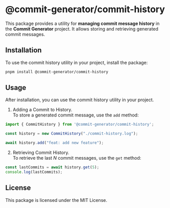 # @commit-generator/commit-history

This package provides a utility for **managing commit message history** in the **Commit Generator** project. It allows storing and retrieving generated commit messages.

## Installation
To use the commit history utility in your project, install the package:

```bash
pnpm install @commit-generator/commit-history
```

## Usage
After installation, you can use the commit history utility in your project.

1. Adding a Commit to History.  
To store a generated commit message, use the `add` method:

```javascript
import { CommitHistory } from '@commit-generator/commit-history';

const history = new CommitHistory("./commit-history.log");

await history.add("feat: add new feature");
```

2. Retrieving Commit History.  
To retrieve the last *N* commit messages, use the `get` method:

```javascript
const lastCommits = await history.get(5);
console.log(lastCommits);
```

## License
This package is licensed under the MIT License.